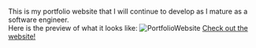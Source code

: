 This is my portfolio website that I will continue to develop as I mature as a software engineer.\
Here is the preview of what it looks like:
![PortfolioWebsite](https://github.com/user-attachments/assets/d25f0bd1-e98d-4b47-8a4e-dc04b9e910f6)
[Check out the website!](https://rizalsuhaimi.github.io/Personal-Portfolio-Project/)
